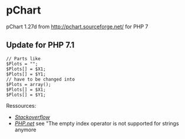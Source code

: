 # pChart
pChart 1.27d from http://pchart.sourceforge.net/ for PHP 7

## Update for PHP 7.1

``` 
// Parts like 
$Plots = "";
$Plots[] = $X1;
$Plots[] = $Y1;
// have to be changed into
$Plots = array();
$Plots[] = $X1;
$Plots[] = $Y1;
```

Ressources:

* *[Stackoverflow](https://stackoverflow.com/questions/5879675/problem-with-fatal-error-operator-not-supported-for-strings-in/5879729)*
* *[PHP.net](https://www.php.net/manual/de/migration71.incompatible.php)*
  see "The empty index operator is not supported for strings anymore
